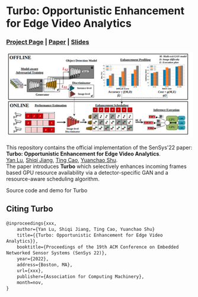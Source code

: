 # Turbo: Opportunistic Enhancement for Edge Video Analytics
### [Project Page](https://sites.google.com/view/turbo-video/home) | [Paper](https://sensys.acm.org/2022/program/) | [Slides](https://docs.google.com/presentation/d/1YC4AroTsKANywqEJ4b6J2sVE56SQnSAZ/edit?usp=sharing&ouid=116661842111065626963&rtpof=true&sd=true)
![overview](./media/overview.png)

This repository contains the official implementation of the SenSys'22 paper:  
**Turbo: Opportunistic Enhancement for Edge Video Analytics**.  
[Yan Lu](https://jason-cs18.github.io/), [Shiqi Jiang](https://www.microsoft.com/en-us/research/people/shijiang/), [Ting Cao](https://www.microsoft.com/en-us/research/people/ticao/), [Yuanchao Shu](https://www.microsoft.com/en-us/research/people/yushu/publications/).  
The paper introduces **Turbo** which selectively enhances incoming frames based GPU resource availability via a detector-specific GAN and a resource-aware scheduling algorithm.

Source code and demo for Turbo

## Citing Turbo
    @inproceedings{xxx,
        author={Yan Lu, Shiqi Jiang, Ting Cao, Yuanchao Shu}
        title={{Turbo: Opportunistic Enhancement for Edge Video Analytics}},
        booktitle={Proceedings of the 19th ACM Conference on Embedded Networked Sensor Systems (SenSys 22)},
        year={2022},
        address={Boston, MA},
        url={xxx},
        publisher={Association for Computing Machinery},
        month=nov,
    }